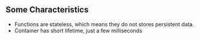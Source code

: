 ## Some Characteristics
+ Functions are stateless, which means they do not stores persistent data.
+ Container has short lifetime, just a few milliseconds